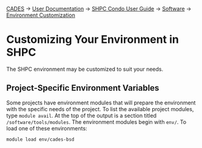 [CADES](http://support.cades.ornl.gov/) → [User Documentation](../../README.md) → [SHPC Condo User Guide](../overview.md) → [Software](../software.md) → [Environment Customization](#)

# Customizing Your Environment in SHPC

The SHPC environment may be customized to suit your needs.

<!-- TODO add link to Linux section when it gets published -->

 ## Project-Specific Environment Variables

Some projects have environment modules that will prepare the environment with the specific needs of the project. To list the available project modules, type `module avail`. At the top of the output is a section titled `/software/tools/modules`. The environment modules begin with `env/`. To load one of these environments:

```bash
module load env/cades-bsd
```

<!-- TODO are these still functional? -->
